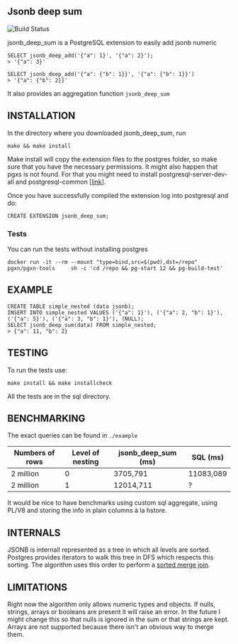 ## Jsonb deep sum

![Build Status](https://travis-ci.org/furstenheim/jsonb_deep_sum.svg?branch=master)

jsonb_deep_sum is a PostgreSQL extension to easily add jsonb numeric

    SELECT jsonb_deep_add('{"a": 1}', '{"a": 2}');
    > '{"a": 3}'
    
    SELECT jsonb_deep_add('{"a": {"b": 1}}', '{"a": {"b": 1}}')
    > '{"a": {"b": 2}}'
    
It also provides an aggregation function `jsonb_deep_sum`
    
## INSTALLATION
    
In the directory where you downloaded jsonb_deep_sum, run

    make && make install
    
Make install will copy the extension files to the postgres folder, so make sure that you have the necessary permissions.
It might also happen that pgxs is not found. For that you might need to install postgresql-server-dev-all and postgresql-common [[link](https://github.com/travis-ci/travis-ci/issues/2864)].


Once you have successfully compiled the extension log into postgresql and do:

    CREATE EXTENSION jsonb_deep_sum;

### Tests

You can run the tests without installing postgres

```
docker run -it --rm --mount "type=bind,src=$(pwd),dst=/repo" pgxn/pgxn-tools     sh -c 'cd /repo && pg-start 12 && pg-build-test'

```



## EXAMPLE

    CREATE TABLE simple_nested (data jsonb);
    INSERT INTO simple_nested VALUES ('{"a": 1}'), ('{"a": 2, "b": 1}'), ('{"a": 5}'), ('{"a": 3, "b": 1}'), (NULL);
    SELECT jsonb_deep_sum(data) FROM simple_nested;
    > {"a": 11, "b": 2}


## TESTING

To run the tests use:

    make install && make installcheck

All the tests are in the sql directory.

## BENCHMARKING

The exact queries can be found in `./example`

| Numbers of rows | Level of nesting |  jsonb_deep_sum (ms) | SQL (ms)
| --------------- | ---------------- | --------------- | ------- |
| 2 million       | 0   | 3705,791 |  11083,089 |
| 2 million | 1 | 12014,711 | ?


It would be nice to have benchmarks using custom sql aggregate, using PL/V8 and storing the info in plain columns à la hstore.

## INTERNALS

JSONB is internall represented as a tree in which all levels are sorted.
 Postgres provides iterators to walk this tree in DFS which respects this sorting. The algorithm uses this order to perform a [sorted merge join](https://en.wikipedia.org/wiki/Sort-merge_join).
  
  
## LIMITATIONS

Right now the algorithm only allows numeric types and objects. If nulls, strings, arrays or booleans are present it will raise an error.
In the future I might change this so that nulls is ignored in the sum or that strings are kept. Arrays are not supported because there isn't an obvious way to merge them.
